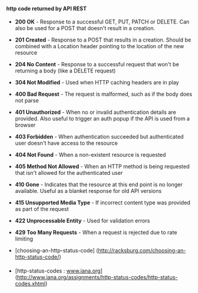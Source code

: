 
#### http code returned by API REST

- **200 OK** - Response to a successful GET, PUT, PATCH or DELETE. Can also be used for a POST that doesn't result in a creation.
- **201 Created** - Response to a POST that results in a creation. Should be combined with a Location header pointing to the location of the new resource
- **204 No Content** - Response to a successful request that won't be returning a body (like a DELETE request)
- **304 Not Modified** - Used when HTTP caching headers are in play
- **400 Bad Request** - The request is malformed, such as if the body does not parse
- **401 Unauthorized** - When no or invalid authentication details are provided. Also useful to trigger an auth popup if the API is used from a browser
- **403 Forbidden** - When authentication succeeded but authenticated user doesn't have access to the resource
- **404 Not Found** - When a non-existent resource is requested
- **405 Method Not Allowed** - When an HTTP method is being requested that isn't allowed for the authenticated user
- **410 Gone** - Indicates that the resource at this end point is no longer available. Useful as a blanket response for old API versions
- **415 Unsupported Media Type** - If incorrect content type was provided as part of the request
- **422 Unprocessable Entity** - Used for validation errors
- **429 Too Many Requests** - When a request is rejected due to rate limiting

- [choosing-an-http-status-code] (http://racksburg.com/choosing-an-http-status-code/)

#### 
- [http-status-codes : www.iana.org] (http://www.iana.org/assignments/http-status-codes/http-status-codes.xhtml)
